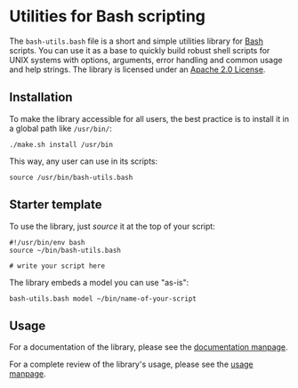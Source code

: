 Utilities for Bash scripting
============================

The `bash-utils.bash` file is a short and simple utilities library for 
[Bash](https://en.wikipedia.org/wiki/Bash_%28Unix_shell%29) scripts.
You can use it as a base to quickly build robust shell scripts for UNIX systems 
with options, arguments, error handling and common usage and help strings.
The library is licensed under an [Apache 2.0 License](http://www.apache.org/licenses/LICENSE-2.0).

Installation
------------

To make the library accessible for all users, the best practice is to install it in a global path like `/usr/bin/`:

    ./make.sh install /usr/bin

This way, any user can use in its scripts:

    source /usr/bin/bash-utils.bash

Starter template
----------------

To use the library, just *source* it at the top of your script:

    #!/usr/bin/env bash
    source ~/bin/bash-utils.bash
    
    # write your script here
    
The library embeds a model you can use "as-is":

    bash-utils.bash model ~/bin/name-of-your-script

Usage
-----

For a documentation of the library, please see the [documentation manpage](man/MANPAGE.7.md).

For a complete review of the library's usage, please see the [usage manpage](man/MANPAGE.1.md).
